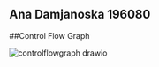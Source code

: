 ## Ana Damjanoska 196080

##Control Flow Graph

![controlflowgraph drawio](https://github.com/anadamjanoska/SI_2023_lab2_196080/assets/130085738/b3312831-4b44-45cc-b794-64c7860a6e50)
